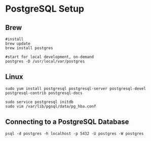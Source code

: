 # PostgreSQL Setup
## Brew
```ssh
#install
brew update
brew install postgres

#start for local development, on-demand
postgres -D /usr/local/var/postgres
```

## Linux
```ssh
sudo yum install postgresql postgresql-server postgresql-devel postgresql-contrib postgresql-docs

sudo service postgresql initdb
sudo vim /var/lib/pgsql/data/pg_hba.conf
```

## Connecting to a PostgreSQL Database
```ssh
psql -d postgres -h localhost -p 5432 -U postgres -W postgres
```
